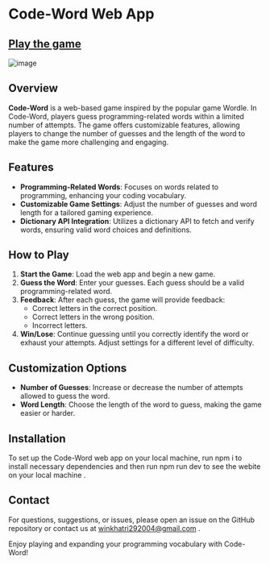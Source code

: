 # Code-Word Web App

## [Play the game](https://code-word-fe029b.netlify.app/)
![image](https://github.com/vin-00/code-word/assets/132657698/990864af-f8ed-4fbc-9de3-a5d820cd3f94)


## Overview

**Code-Word** is a web-based game inspired by the popular game Wordle. In Code-Word, players guess programming-related words within a limited number of attempts. The game offers customizable features, allowing players to change the number of guesses and the length of the word to make the game more challenging and engaging.

## Features

- **Programming-Related Words**: Focuses on words related to programming, enhancing your coding vocabulary.
- **Customizable Game Settings**: Adjust the number of guesses and word length for a tailored gaming experience.
- **Dictionary API Integration**: Utilizes a dictionary API to fetch and verify words, ensuring valid word choices and definitions.

## How to Play

1. **Start the Game**: Load the web app and begin a new game.
2. **Guess the Word**: Enter your guesses. Each guess should be a valid programming-related word.
3. **Feedback**: After each guess, the game will provide feedback:
   - Correct letters in the correct position.
   - Correct letters in the wrong position.
   - Incorrect letters.
4. **Win/Lose**: Continue guessing until you correctly identify the word or exhaust your attempts. Adjust settings for a different level of difficulty.

## Customization Options

- **Number of Guesses**: Increase or decrease the number of attempts allowed to guess the word.
- **Word Length**: Choose the length of the word to guess, making the game easier or harder.

## Installation

To set up the Code-Word web app on your local machine, run npm i to install necessary dependencies and then run npm run dev to see the webite on your local machine .

## Contact

For questions, suggestions, or issues, please open an issue on the GitHub repository or contact us at winkhatri292004@gmail.com .

Enjoy playing and expanding your programming vocabulary with Code-Word!
